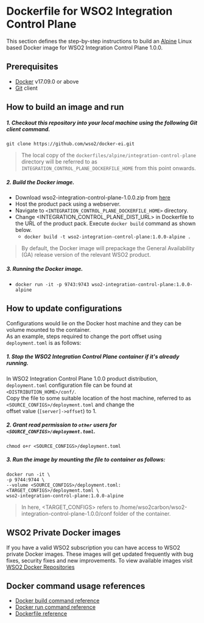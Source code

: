 # Dockerfile for WSO2 Integration Control Plane

This section defines the step-by-step instructions to build an [Alpine](https://hub.docker.com/_/alpine/) Linux based
 Docker image for WSO2 Integration Control Plane 1.0.0.

## Prerequisites

* [Docker](https://www.docker.com/get-docker) v17.09.0 or above
* [Git](https://git-scm.com/book/en/v2/Getting-Started-Installing-Git) client

## How to build an image and run

##### 1. Checkout this repository into your local machine using the following Git client command.

```
git clone https://github.com/wso2/docker-ei.git
```

>The local copy of the `dockerfiles/alpine/integration-control-plane` directory will be referred to as `INTEGRATION_CONTROL_PLANE_DOCKERFILE_HOME` from this point onwards.

##### 2. Build the Docker image.

- Download wso2-integration-control-plane-1.0.0.zip from [here](https://wso2.com/micro-integrator)
- Host the product pack using a webserver.
- Navigate to `<INTEGRATION_CONTROL_PLANE_DOCKERFILE_HOME>` directory. <br>
- Change <INTEGRATION_CONTROL_PLANE_DIST_URL> in Dockerfile to the URL of the product pack.
  Execute `docker build` command as shown below.
    + `docker build -t wso2-integration-control-plane:1.0.0-alpine .`

> By default, the Docker image will prepackage the General Availability (GA) release version of the relevant WSO2 product.

##### 3. Running the Docker image.

- `docker run -it -p 9743:9743 wso2-integration-control-plane:1.0.0-alpine`

## How to update configurations

Configurations would lie on the Docker host machine and they can be volume mounted to the container. <br>
As an example, steps required to change the port offset using `deployment.toml` is as follows:

##### 1. Stop the WSO2 Integration Control Plane container if it's already running.

In WSO2 Integration Control Plane 1.0.0 product distribution, `deployment.toml` configuration file can be
 found at `<DISTRIBUTION_HOME>/conf/`.<br>
Copy the file to some suitable location of the host machine, referred to as `<SOURCE_CONFIGS>/deployment.toml` and change the<br>
offset value (`[server]->offset`) to 1.

##### 2. Grant read permission to `other` users for `<SOURCE_CONFIGS>/deployment.toml`.

```
chmod o+r <SOURCE_CONFIGS>/deployment.toml
```

##### 3. Run the image by mounting the file to container as follows:

```
docker run -it \
-p 9744:9744 \
--volume <SOURCE_CONFIGS>/deployment.toml:<TARGET_CONFIGS>/deployment.toml \
wso2-integration-control-plane:1.0.0-alpine
```

> In here, <TARGET_CONFIGS> refers to /home/wso2carbon/wso2-integration-control-plane-1.0.0/conf folder of the container.

## WSO2 Private Docker images

If you have a valid WSO2 subscription you can have access to WSO2 private Docker images. These images will get updated frequently with bug fixes, security fixes and new improvements. To view available images visit [WSO2 Docker Repositories](https://docker.wso2.com/)

## Docker command usage references

* [Docker build command reference](https://docs.docker.com/engine/reference/commandline/build/)
* [Docker run command reference](https://docs.docker.com/engine/reference/run/)
* [Dockerfile reference](https://docs.docker.com/engine/reference/builder/)
